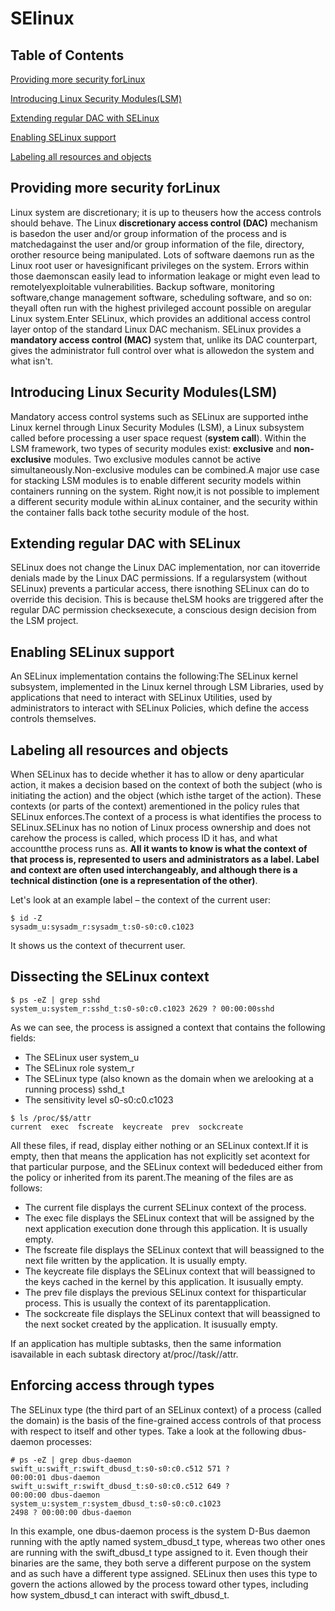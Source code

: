 # SElinux

## Table of Contents
[Providing more security forLinux](#Providing-more-security-for-Linux)

[Introducing Linux Security Modules(LSM)](#Introducing-Linux-Security-Modules(LSM))

[Extending regular DAC with SELinux](#Extending-regular-DAC-with-SELinux)

[Enabling SELinux support](#Enabling-SELinux-support)

[Labeling all resources and objects](#Labeling-all-resources-and-objects)

## Providing more security forLinux
Linux system are discretionary; it is up to theusers how the access controls should behave.
The Linux **discretionary access control (DAC)** mechanism is basedon the user and/or group information of the process and 
is matchedagainst the user and/or group information of the file, directory, orother resource being manipulated. Lots of software daemons run as the Linux root user or havesignificant privileges on the system. Errors within those daemonscan easily lead to information leakage or might even lead to remotelyexploitable vulnerabilities. Backup software, monitoring software,change management software, scheduling software, and so on: theyall often run with the highest 
privileged account possible on aregular Linux system.Enter SELinux, which provides an additional access control layer ontop of the standard Linux DAC mechanism. SELinux provides a **mandatory access control (MAC)** system that, unlike its DAC counterpart, 
gives the administrator full control over what is allowedon the system and what isn't.

## Introducing Linux Security Modules(LSM)
Mandatory access control systems such as SELinux are supported inthe Linux kernel through Linux Security Modules (LSM), a Linux subsystem called before processing a user space request (**system call**). Within the LSM framework, two types of security modules exist: **exclusive** and **non-exclusive** modules. Two exclusive modules cannot be active simultaneously.Non-exclusive modules can be combined.A major use case for stacking LSM modules is to enable different
security models within containers running on the system. Right now,it is not possible to implement a different security module within aLinux container, and the security within the container falls back tothe security module of the host.

## Extending regular DAC with SELinux
SELinux does not change the Linux DAC implementation, nor can itoverride denials made by the Linux DAC permissions. If a regularsystem (without SELinux) prevents a particular access, there isnothing SELinux can do to override this decision. This is because theLSM hooks are triggered after the regular DAC permission checksexecute, a conscious design decision from the LSM project.

## Enabling SELinux support
An SELinux implementation contains the following:The SELinux kernel subsystem, implemented in the Linux kernel through LSM Libraries, used by applications that need to interact with SELinux Utilities, used by administrators to interact with SELinux Policies, which define the access controls themselves.

## Labeling all resources and objects
When SELinux has to decide whether it has to allow or deny aparticular action, it makes a decision based on the context of both
the subject (who is initiating the action) and the object (which isthe target of the action). These contexts (or parts of the context) arementioned in the policy rules that SELinux enforces.The context of a process is what identifies the process to SELinux.SELinux has no notion of Linux process ownership and does not carehow the process is called, which process ID it has, and what accountthe process runs as. **All it wants to know is what the context of that process is, represented to users and administrators as a label. Label and context are often used interchangeably, and although there is a technical distinction (one is a representation of the other)**.

Let's look at an example label – the context of the current user:
```
$ id -Z
sysadm_u:sysadm_r:sysadm_t:s0-s0:c0.c1023
```
It shows us the context of thecurrent user.

## Dissecting the SELinux context
```
$ ps -eZ | grep sshd
system_u:system_r:sshd_t:s0-s0:c0.c1023 2629 ? 00:00:00sshd
```
As we can see, the process is assigned a context that contains the following fields: 
- The SELinux user system_u
- The SELinux role system_r
- The SELinux type (also known as the domain when we arelooking at a running process) sshd_t
- The sensitivity level s0-s0:c0.c1023
```
$ ls /proc/$$/attr
current  exec  fscreate  keycreate  prev  sockcreate
```
All these files, if read, display either nothing or an SELinux context.If it is empty, then that means the application has not explicitly set acontext for that particular purpose, and the SELinux context will bededuced either from the policy or inherited from its parent.The meaning of the files are as follows:
- The current file displays the current SELinux context of the process.
- The exec file displays the SELinux context that will be assigned by the next application execution done through this application. It is usually empty.
- The fscreate file displays the SELinux context that will beassigned to the next file written by the application. It is usually empty.
- The keycreate file displays the SELinux context that will beassigned to the keys cached in the kernel by this application. It isusually empty.
 - The prev file displays the previous SELinux context for thisparticular process. This is usually the context of its parentapplication.
 - The sockcreate file displays the SELinux context that will beassigned to the next socket created by the application. It isusually empty.
 
 If an application has multiple subtasks, then the same information isavailable in each subtask directory at/proc/<pid>/task/<taskid>/attr.

## Enforcing access through types
The SELinux type (the third part of an SELinux context) of a process (called
the domain) is the basis of the fine-grained access controls of that process
with respect to itself and other types. Take a look at the following dbus-daemon processes:
```
# ps -eZ | grep dbus-daemon
swift_u:swift_r:swift_dbusd_t:s0-s0:c0.c512 571 ?
00:00:01 dbus-daemon
swift_u:swift_r:swift_dbusd_t:s0-s0:c0.c512 649 ?
00:00:00 dbus-daemon
system_u:system_r:system_dbusd_t:s0-s0:c0.c1023
2498 ? 00:00:00 dbus-daemon
```
In this example, one dbus-daemon process is the system D-Bus daemon
running with the aptly named system_dbusd_t type, whereas two other
ones are running with the swift_dbusd_t type assigned to it. Even
though their binaries are the same, they both serve a different purpose on the
system and as such have a different type assigned. SELinux then uses this
type to govern the actions allowed by the process toward other types,
including how system_dbusd_t can interact with swift_dbusd_t.

